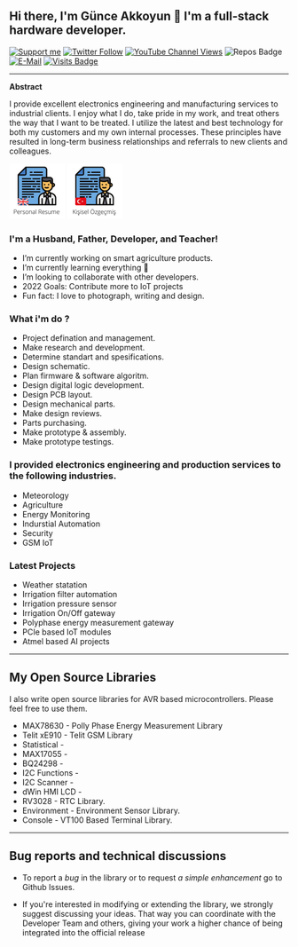 ## Hi there, I'm Günce Akkoyun 👋 I'm a full-stack hardware developer.

[![Support me](https://img.shields.io/badge/Support-PATREON-GREEN.svg)](https://www.patreon.com/bePatron?u=62967889) [![Twitter Follow](https://img.shields.io/twitter/follow/gunceakkoyun?style=social)](https://twitter.com/gunceakkoyun) [![YouTube Channel Views](https://img.shields.io/youtube/channel/views/UCIguQGdaBT1GnnVMz5qAZ2Q?style=social)](https://www.youtube.com/channel/UCIguQGdaBT1GnnVMz5qAZ2Q) ![Repos Badge](https://badges.pufler.dev/repos/akkoyun) [![E-Mail](https://img.shields.io/badge/E_Mail-Mehmet_Gunce_Akkoyun-blue.svg)](mailto:akkoyun@me.com) [![Visits Badge](https://badges.pufler.dev/visits/akkoyun/akkoyun)](http://www.github.com/akkoyun)

---

**Abstract**

I provide excellent electronics engineering and manufacturing services to industrial clients. I enjoy what I do, take pride in my work, and treat others the way that I want to be treated. I utilize the latest and best technology for both my customers and my own internal processes. These principles have resulted in long-term business relationships and referrals to new clients and colleagues.

[![Resume](/assets/img/Resume.png)](/resume.md) [![Özgeçmiş](/assets/img/Ozgecmis.png)](/ozgecmis.md)


### I'm a Husband, Father, Developer, and Teacher!

  - I’m currently working on smart agriculture products.
  - I’m currently learning everything 🤣
  - I’m looking to collaborate with other developers.
  - 2022 Goals: Contribute more to IoT projects
  - Fun fact: I love to photograph, writing and design.

### What i'm do ?

  - Project defination and management.
  - Make research and development.
  - Determine standart and spesifications.
  - Design schematic.
  - Plan firmware & software algoritm.
  - Design digital logic development.
  - Design PCB layout.
  - Design mechanical parts.
  - Make design reviews.
  - Parts purchasing.
  - Make prototype & assembly.
  - Make prototype testings.

### I provided electronics engineering and production services to the following industries.

  - Meteorology
  - Agriculture
  - Energy Monitoring
  - Indurstial Automation
  - Security
  - GSM IoT

### Latest Projects

  - Weather statation
  - Irrigation filter automation
  - Irrigation pressure sensor
  - Irrigation On/Off gateway
  - Polyphase energy measurement gateway
  - PCIe based IoT modules
  - Atmel based AI projects

---

## My Open Source Libraries

I also write open source libraries for AVR based microcontrollers. Please feel free to use them.

* MAX78630 - Polly Phase Energy Measurement Library
* Telit xE910 - Telit GSM Library
* Statistical - 
* MAX17055 -
* BQ24298 -
* I2C Functions -
* I2C Scanner - 
* dWin HMI LCD - 
* RV3028 - RTC Library.
* Environment - Environment Sensor Library.
* Console - VT100 Based Terminal Library.

---

## Bug reports and technical discussions

-  To report a *bug* in the library or to request *a simple enhancement* go to Github Issues.

-  If you're interested in modifying or extending the library, we strongly suggest discussing your ideas. That way you can coordinate with the Developer Team and others, giving your work a higher chance of being integrated into the official release

